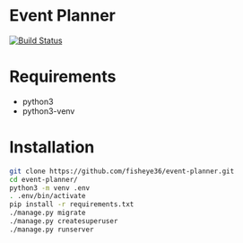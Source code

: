 # Event Planner

[![Build Status](https://travis-ci.org/enterprise-python/event-planner.svg?branch=develop)](https://travis-ci.org/enterprise-python/event-planner)

# Requirements

* python3
* python3-venv

# Installation

```bash
git clone https://github.com/fisheye36/event-planner.git
cd event-planner/
python3 -m venv .env
. .env/bin/activate
pip install -r requirements.txt
./manage.py migrate
./manage.py createsuperuser
./manage.py runserver
```
